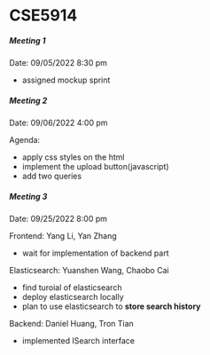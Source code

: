 # CSE5914

##### Meeting 1

Date: 09/05/2022 8:30 pm

- assigned mockup sprint

##### Meeting 2

Date: 09/06/2022 4:00 pm

Agenda:

- apply css styles on the html
- implement the upload button(javascript)
- add two queries

##### Meeting 3

Date: 09/25/2022 8:00 pm

Frontend: Yang Li, Yan Zhang

- wait for implementation of backend part

Elasticsearch: Yuanshen Wang, Chaobo Cai

- find turoial of elasticsearch
- deploy elasticsearch locally
- plan to use elasticsearch to **store search history**

Backend: Daniel Huang, Tron Tian 

- implemented ISearch interface

